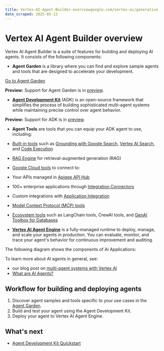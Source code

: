 ```yaml
---
title: Vertex-AI-Agent-Builder-overviewgoogle.com/vertex-ai/generative-ai/docs/agent-builder/overview
date_scraped: 2025-05-12
---
```


# Vertex AI Agent Builder overview 

Vertex AI Agent Builder is a suite of features for building and
deploying AI agents. It consists of the following components:

- **Agent Garden** is a library where you can find and explore sample agents
 and tools that are designed to accelerate your development.

 [Go to Agent Garden](https://console.cloud.google.com/vertex-ai/agents/agent-garden)

 **Preview:** Support for Agent Garden is in [preview](https://cloud.google.com/products#product-launch-stages).
- [**Agent Development Kit**](https://google.github.io/adk-docs/)
 (ADK) is an open-source framework that simplifies the process of building
 sophisticated multi-agent systems while maintaining precise control over
 agent behavior.

 **Preview:** Support for ADK is in [preview](https://cloud.google.com/products#product-launch-stages).
- **Agent Tools** are tools that you can equip your ADK agent to use, including:

 - [Built-in tools](https://google.github.io/adk-docs/tools/built-in-tools/) such as [Grounding with Google Search](https://cloud.google.com/vertex-ai/generative-ai/docs/multimodal/ground-with-google-search), [Vertex AI Search](https://cloud.google.com/generative-ai-app-builder/docs/enterprise-search-introduction), and [Code Execution](../multimodal/code-execution_1.md)
 - [RAG Engine](https://cloud.google.com/vertex-ai/generative-ai/docs/rag-quickstart#run-rag) for retrieval-augmented generation (RAG)
 - [Google Cloud tools](https://google.github.io/adk-docs/tools/google-cloud-tools/) to connect to:

 - Your APIs managed in [Apigee API Hub](/apigee/docs/apihub/what-is-api-hub)
 - 100+ enterprise applications through [Integration Connectors](/integration-connectors/docs/all-integration-connectors)
 - Custom integrations with [Application Integration](/application-integration/docs/overview)
 - [Model Context Protocol (MCP) tools](https://google.github.io/adk-docs/tools/mcp-tools/)
 - [Ecosystem tools](https://google.github.io/adk-docs/tools/third-party-tools/) such as LangChain tools, CrewAI tools, and [GenAI Toolbox for Databases](https://github.com/googleapis/genai-toolbox)
- [**Vertex AI Agent Engine**](https://cloud.google.com/vertex-ai/generative-ai/docs/agent-engine/overview)
 is a fully-managed runtime to deploy, manage, and scale your agents in
 production. You can evaluate, monitor, and trace your agent's behavior for
 continuous improvement and auditing.

The following diagram shows the components of AI Applications:

To learn more about AI agents in general, see:

- our blog post on [multi-agent systems with Vertex AI](/blog/products/ai-machine-learning/build-and-manage-multi-system-agents-with-vertex-ai)
- [What are AI Agents?](/discover/what-are-ai-agents)

## Workflow for building and deploying agents

1. Discover agent samples and tools specific to your use cases in the [Agent Garden](https://console.cloud.google.com/vertex-ai/agents/agent-garden).
2. Build and test your agent using the Agent Development Kit.
3. Deploy your agent to Vertex AI Agent Engine.

## What's next

- [Agent Development Kit Quickstart](https://cloud.google.com/vertex-ai/generative-ai/docs/agent-development-kit/quickstart)